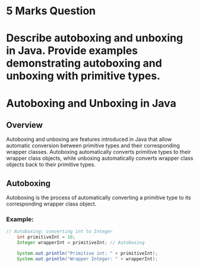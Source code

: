 # 5 Marks Question
# Describe autoboxing and unboxing in Java. Provide examples demonstrating autoboxing and unboxing with primitive types.

# Autoboxing and Unboxing in Java

## Overview
Autoboxing and unboxing are features introduced in Java that allow automatic conversion between primitive types and their corresponding wrapper classes. Autoboxing automatically converts primitive types to their wrapper class objects, while unboxing automatically converts wrapper class objects back to their primitive types.

## Autoboxing
Autoboxing is the process of automatically converting a primitive type to its corresponding wrapper class object.

### Example:
```java
// Autoboxing: converting int to Integer
    int primitiveInt = 10;
    Integer wrapperInt = primitiveInt; // Autoboxing

    System.out.println("Primitive int: " + primitiveInt);
    System.out.println("Wrapper Integer: " + wrapperInt);

